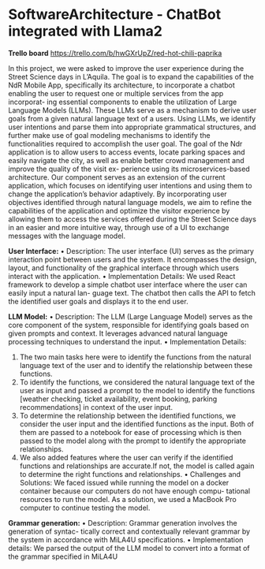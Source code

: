 # SoftwareArchitecture - ChatBot integrated with Llama2

**Trello board** https://trello.com/b/hwGXrUpZ/red-hot-chili-paprika

In this project, we were asked to improve the user experience during the
Street Science days in L’Aquila. The goal is to expand the capabilities of
the NdR Mobile App, specifically its architecture, to incorporate a chatbot
enabling the user to request one or multiple services from the app incorporat-
ing essential components to enable the utilization of Large Language Models
(LLMs). These LLMs serve as a mechanism to derive user goals from a given
natural language text of a users. Using LLMs, we identify user intentions
and parse them into appropriate grammatical structures, and further make
use of goal modeling mechanisms to identify the functionalities required to
accomplish the user goal. The goal of the Ndr application is to allow users
to access events, locate parking spaces and easily navigate the city, as well
as enable better crowd management and improve the quality of the visit ex-
perience using its microservices-based architecture. Our component serves
as an extension of the current application, which focuses on identifying user
intentions and using them to change the application’s behavior adaptively.
By incorporating user objectives identified through natural language models,
we aim to refine the capabilities of the application and optimize the visitor
experience by allowing them to access the services offered during the Street
Science days in an easier and more intuitive way, through use of a UI to
exchange messages with the language model.

**User Interface:**
• Description: The user interface (UI) serves as the primary interaction point between users and the system. It encompasses the design, layout, and functionality of the graphical interface through which users interact with the application.
• Implementation Details: We used React framework to develop a simple chatbot user interface where the user can easily input a natural lan- guage text. The chatbot then calls the API to fetch the identified user goals and displays it to the end user.

**LLM Model:**
• Description: The LLM (Large Language Model) serves as the core component of the system, responsible for identifying goals based on given prompts and context. It leverages advanced natural language processing techniques to understand the input.
• Implementation Details:
1. The two main tasks here were to identify the functions from the natural language text of the user and to identify the relationship between these functions.
2. To identify the functions, we considered the natural language text of the user as input and passed a prompt to the model to identify the functions [weather checking, ticket availability, event booking, parking recommendations] in context of the user input.
3. To determine the relationship between the identified functions, we consider the user input and the identified functions as the input. Both of them are passed to a notebook for ease of processing which is then passed to the model along with the prompt to identify the appropriate relationships.
4. We also added features where the user can verify if the identified functions and relationships are accurate.If not, the model is called again to determine the right functions and relationships.
• Challenges and Solutions: We faced issued while running the model on a docker container because our computers do not have enough compu- tational resources to run the model. As a solution, we used a MacBook Pro computer to continue testing the model.



**Grammar generation:**
• Description: Grammar generation involves the generation of syntac- tically correct and contextually relevant grammar by the system in accordance with MiLA4U specifications.
• Implementation details: We parsed the output of the LLM model to convert into a format of the grammar specified in MiLA4U

